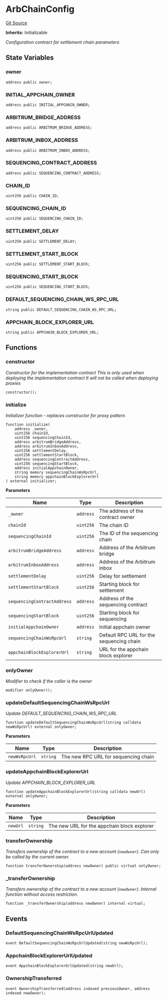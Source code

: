 # ArbChainConfig
[Git Source](https://github.com/SyndicateProtocol/syndicate-appchains/blob/e670fbd66628d486b7f0c62387b907c2a44879ed/src/config/ArbChainConfig.sol)

**Inherits:**
Initializable

*Configuration contract for settlement chain parameters*


## State Variables
### owner

```solidity
address public owner;
```


### INITIAL_APPCHAIN_OWNER

```solidity
address public INITIAL_APPCHAIN_OWNER;
```


### ARBITRUM_BRIDGE_ADDRESS

```solidity
address public ARBITRUM_BRIDGE_ADDRESS;
```


### ARBITRUM_INBOX_ADDRESS

```solidity
address public ARBITRUM_INBOX_ADDRESS;
```


### SEQUENCING_CONTRACT_ADDRESS

```solidity
address public SEQUENCING_CONTRACT_ADDRESS;
```


### CHAIN_ID

```solidity
uint256 public CHAIN_ID;
```


### SEQUENCING_CHAIN_ID

```solidity
uint256 public SEQUENCING_CHAIN_ID;
```


### SETTLEMENT_DELAY

```solidity
uint256 public SETTLEMENT_DELAY;
```


### SETTLEMENT_START_BLOCK

```solidity
uint256 public SETTLEMENT_START_BLOCK;
```


### SEQUENCING_START_BLOCK

```solidity
uint256 public SEQUENCING_START_BLOCK;
```


### DEFAULT_SEQUENCING_CHAIN_WS_RPC_URL

```solidity
string public DEFAULT_SEQUENCING_CHAIN_WS_RPC_URL;
```


### APPCHAIN_BLOCK_EXPLORER_URL

```solidity
string public APPCHAIN_BLOCK_EXPLORER_URL;
```


## Functions
### constructor

*Constructor for the implementation contract
This is only used when deploying the implementation contract
It will not be called when deploying proxies*


```solidity
constructor();
```

### initialize

*Initializer function - replaces constructor for proxy pattern*


```solidity
function initialize(
    address _owner,
    uint256 chainId,
    uint256 sequencingChainId,
    address arbitrumBridgeAddress,
    address arbitrumInboxAddress,
    uint256 settlementDelay,
    uint256 settlementStartBlock,
    address sequencingContractAddress,
    uint256 sequencingStartBlock,
    address initialAppchainOwner,
    string memory sequencingChainWsRpcUrl,
    string memory appchainBlockExplorerUrl
) external initializer;
```
**Parameters**

|Name|Type|Description|
|----|----|-----------|
|`_owner`|`address`|The address of the contract owner|
|`chainId`|`uint256`|The chain ID|
|`sequencingChainId`|`uint256`|The ID of the sequencing chain|
|`arbitrumBridgeAddress`|`address`|Address of the Arbitrum bridge|
|`arbitrumInboxAddress`|`address`|Address of the Arbitrum inbox|
|`settlementDelay`|`uint256`|Delay for settlement|
|`settlementStartBlock`|`uint256`|Starting block for settlement|
|`sequencingContractAddress`|`address`|Address of the sequencing contract|
|`sequencingStartBlock`|`uint256`|Starting block for sequencing|
|`initialAppchainOwner`|`address`|Initial appchain owner|
|`sequencingChainWsRpcUrl`|`string`|Default RPC URL for the sequencing chain|
|`appchainBlockExplorerUrl`|`string`|URL for the appchain block explorer|


### onlyOwner

*Modifier to check if the caller is the owner*


```solidity
modifier onlyOwner();
```

### updateDefaultSequencingChainWsRpcUrl

*Update DEFAULT_SEQUENCING_CHAIN_WS_RPC_URL*


```solidity
function updateDefaultSequencingChainWsRpcUrl(string calldata newWsRpcUrl) external onlyOwner;
```
**Parameters**

|Name|Type|Description|
|----|----|-----------|
|`newWsRpcUrl`|`string`|The new RPC URL for sequencing chain|


### updateAppchainBlockExplorerUrl

*Update APPCHAIN_BLOCK_EXPLORER_URL*


```solidity
function updateAppchainBlockExplorerUrl(string calldata newUrl) external onlyOwner;
```
**Parameters**

|Name|Type|Description|
|----|----|-----------|
|`newUrl`|`string`|The new URL for the appchain block explorer|


### transferOwnership

*Transfers ownership of the contract to a new account (`newOwner`).
Can only be called by the current owner.*


```solidity
function transferOwnership(address newOwner) public virtual onlyOwner;
```

### _transferOwnership

*Transfers ownership of the contract to a new account (`newOwner`).
Internal function without access restriction.*


```solidity
function _transferOwnership(address newOwner) internal virtual;
```

## Events
### DefaultSequencingChainWsRpcUrlUpdated

```solidity
event DefaultSequencingChainWsRpcUrlUpdated(string newWsRpcUrl);
```

### AppchainBlockExplorerUrlUpdated

```solidity
event AppchainBlockExplorerUrlUpdated(string newUrl);
```

### OwnershipTransferred

```solidity
event OwnershipTransferred(address indexed previousOwner, address indexed newOwner);
```

